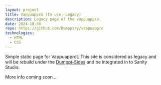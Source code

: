 ```yaml
---
layout: project
title: Vappuappro (In use, Legacy)
description: Legacy page of the vappuappro.
date: 2024-10-30
repo: https://github.com/Dumppiry/vappuappro
technologies:
  - HTML
  - CSS
---
```


Simple static page for Vappuapprot. This site is considered as legacy and will be rebuild under the [Dumppi-Sides](./dumppi-sides.html) and be integrated in to Sanity Studio.

More info coming soon...

<!--TODO: Finish-->
